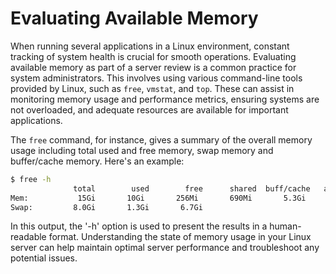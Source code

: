 # Evaluating Available Memory

When running several applications in a Linux environment, constant tracking of system health is crucial for smooth operations. Evaluating available memory as part of a server review is a common practice for system administrators. This involves using various command-line tools provided by Linux, such as `free`, `vmstat`, and `top`. These can assist in monitoring memory usage and performance metrics, ensuring systems are not overloaded, and adequate resources are available for important applications.

The `free` command, for instance, gives a summary of the overall memory usage including total used and free memory, swap memory and buffer/cache memory. Here's an example:

```bash
$ free -h
              total        used        free      shared  buff/cache   available
Mem:           15Gi       10Gi       256Mi       690Mi       5.3Gi       4.2Gi
Swap:         8.0Gi       1.3Gi       6.7Gi
```

In this output, the '-h' option is used to present the results in a human-readable format. Understanding the state of memory usage in your Linux server can help maintain optimal server performance and troubleshoot any potential issues.